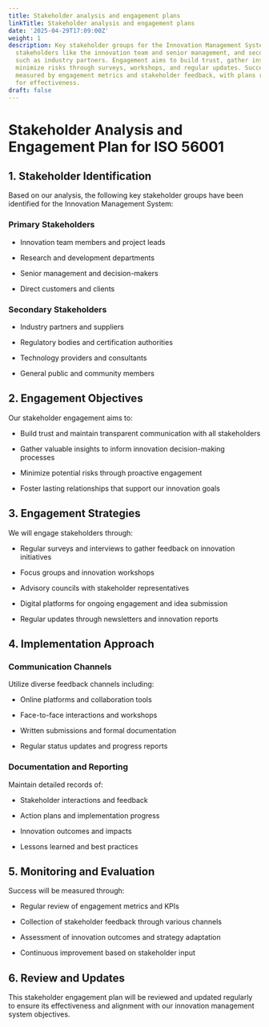 ```yaml
---
title: Stakeholder analysis and engagement plans
linkTitle: Stakeholder analysis and engagement plans
date: '2025-04-29T17:09:00Z'
weight: 1
description: Key stakeholder groups for the Innovation Management System include primary
  stakeholders like the innovation team and senior management, and secondary stakeholders
  such as industry partners. Engagement aims to build trust, gather insights, and
  minimize risks through surveys, workshops, and regular updates. Success will be
  measured by engagement metrics and stakeholder feedback, with plans reviewed regularly
  for effectiveness.
draft: false
---
```



# Stakeholder Analysis and Engagement Plan for ISO 56001

## 1. Stakeholder Identification

Based on our analysis, the following key stakeholder groups have been identified for the Innovation Management System:

### Primary Stakeholders

- Innovation team members and project leads

- Research and development departments

- Senior management and decision-makers

- Direct customers and clients

### Secondary Stakeholders

- Industry partners and suppliers

- Regulatory bodies and certification authorities

- Technology providers and consultants

- General public and community members

## 2. Engagement Objectives

Our stakeholder engagement aims to:

- Build trust and maintain transparent communication with all stakeholders

- Gather valuable insights to inform innovation decision-making processes

- Minimize potential risks through proactive engagement

- Foster lasting relationships that support our innovation goals

## 3. Engagement Strategies

We will engage stakeholders through:

- Regular surveys and interviews to gather feedback on innovation initiatives

- Focus groups and innovation workshops

- Advisory councils with stakeholder representatives

- Digital platforms for ongoing engagement and idea submission

- Regular updates through newsletters and innovation reports

## 4. Implementation Approach

### Communication Channels

Utilize diverse feedback channels including:

- Online platforms and collaboration tools

- Face-to-face interactions and workshops

- Written submissions and formal documentation

- Regular status updates and progress reports

### Documentation and Reporting

Maintain detailed records of:

- Stakeholder interactions and feedback

- Action plans and implementation progress

- Innovation outcomes and impacts

- Lessons learned and best practices

## 5. Monitoring and Evaluation

Success will be measured through:

- Regular review of engagement metrics and KPIs

- Collection of stakeholder feedback through various channels

- Assessment of innovation outcomes and strategy adaptation

- Continuous improvement based on stakeholder input

## 6. Review and Updates

This stakeholder engagement plan will be reviewed and updated regularly to ensure its effectiveness and alignment with our innovation management system objectives.